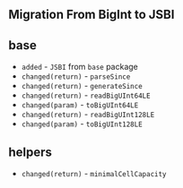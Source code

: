## Migration From BigInt to JSBI


## base

- `added` - `JSBI` from `base` package
- `changed(return)` - `parseSince`
- `changed(return)` - `generateSince`
- `changed(return)` - `readBigUInt64LE`
- `changed(param)` - `toBigUInt64LE`
- `changed(return)` - `readBigUInt128LE`
- `changed(param)` - `toBigUInt128LE`

## helpers

- `changed(return)` - `minimalCellCapacity`
